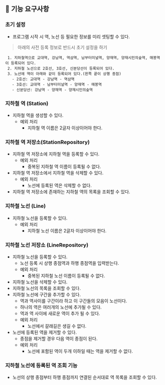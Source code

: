 ## 🚀 기능 요구사항

### 초기 설정 
- 프로그램 시작 시 역, 노선 등 필요한 정보를 미리 셋팅할 수 있다.

> 아래의 사전 등록 정보로 반드시 초기 설정을 하기
>
```
 1. 지하철역으로 교대역, 강남역, 역삼역, 남부터미널역, 양재역, 양재시민의숲역, 매봉역이 등록되어 있다.
 2. 지하철 노선으로 2호선, 3호선, 신분당선이 등록되어 있다.
 3. 노선에 역이 아래와 같이 등록되어 있다.(왼쪽 끝이 상행 종점)
   - 2호선: 교대역 - 강남역 - 역삼역
   - 3호선: 교대역 - 남부터미널역 - 양재역 - 매봉역
   - 신분당선: 강남역 - 양재역 - 양재시민의숲역
 ```
  
### 지하철 역 (Station)
- 지하철 역을 생성할 수 있다.
    - 예외 처리
        - 지하철 역 이름은 2글자 이상이어야 한다.

### 지하철 역 저장소(StationRepository)
- 지하철 역 저장소에 지하철 역을 등록할 수 있다.
    - 예외 처리
        - 중복된 지하철 역 이름이 등록될 수 없다.
- 지하철 역 저장소에서 지하철 역을 삭제할 수 있다. 
    - 예외 처리
        - 노선에 등록된 역은 삭제할 수 없다.
- 지하철 역 저장소에 존재하는 지하철 역의 목록을 조회할 수 있다.

### 지하철 노선 (Line)
- 지하철 노선을 등록할 수 있다.
    - 예외 처리
        - 지하철 노선 이름은 2글자 이상이어야 한다.

### 지하철 노선 저장소 (LineRepository)
- 지하철 노선을 등록할 수 있다.
    - 노선 등록 시 상행 종점역과 하행 종점역을 입력받는다. 
    - 예외 처리
        - 중복된 지하철 노선 이름이 등록될 수 없다.
- 지하철 노선을 삭제할 수 있다.
- 지하철 노선의 목록을 조회할 수 있다.
- 지하철 노선에 구간을 추가할 수 있다.
    - 역과 역사이를 구간이라 하고 이 구간들의 모음이 노선이다.
    - 하나의 역은 여러개의 노선에 추가될 수 있다.
    - 역과 역 사이에 새로운 역이 추가 될 수 있다.
    - 예외 처리
        - 노선에서 갈래길은 생길 수 없다.
- 노선에 등록된 역을 제거할 수 있다.
    - 종점을 제거할 경우 다음 역이 종점이 된다.
    - 예외 처리
        - 노선에 포함된 역이 두개 이하일 때는 역을 제거할 수 없다. 

### 지하철 노선에 등록된 역 조회 기능
- 노선의 상행 종점부터 하행 종점까지 연결된 순서대로 역 목록을 조회할 수 있다.